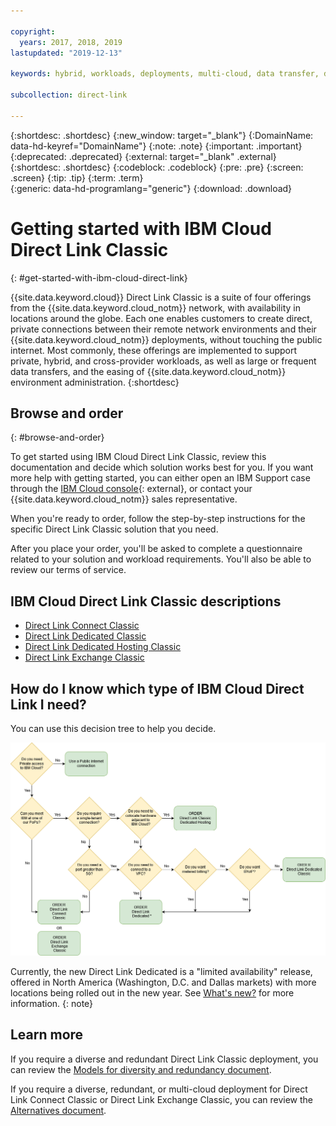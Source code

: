 ```yaml
---

copyright:
  years: 2017, 2018, 2019
lastupdated: "2019-12-13"

keywords: hybrid, workloads, deployments, multi-cloud, data transfer, descriptions, diverse, redundant

subcollection: direct-link

---
```


{:shortdesc: .shortdesc}
{:new_window: target="_blank"}
{:DomainName: data-hd-keyref="DomainName"}
{:note: .note}
{:important: .important}
{:deprecated: .deprecated}
{:external: target="_blank" .external}
{:shortdesc: .shortdesc}
{:codeblock: .codeblock}
{:pre: .pre}
{:screen: .screen}
{:tip: .tip}
{:term: .term}  
{:generic: data-hd-programlang="generic"}
{:download: .download}  

# Getting started with IBM Cloud Direct Link Classic
{: #get-started-with-ibm-cloud-direct-link}

{{site.data.keyword.cloud}} Direct Link Classic is a suite of four offerings from the {{site.data.keyword.cloud_notm}} network, with availability in locations around the globe. Each one enables customers to create direct, private connections between their remote network environments and their {{site.data.keyword.cloud_notm}} deployments, without touching the public internet. Most commonly, these offerings are implemented to support private, hybrid, and cross-provider workloads, as well as large or frequent data transfers, and the easing of {{site.data.keyword.cloud_notm}} environment administration.
{:shortdesc}

## Browse and order
{: #browse-and-order}

To get started using IBM Cloud Direct Link Classic, review this documentation and decide which solution works best for you. If you want more help with getting started, you can either open an IBM Support case through the [IBM Cloud console](https://cloud.ibm.com/unifiedsupport/cases/add){: external}, or contact your {{site.data.keyword.cloud_notm}} sales representative.

When you're ready to order, follow the step-by-step instructions for the specific Direct Link Classic solution that you need.

After you place your order, you'll be asked to complete a questionnaire related to your solution and workload requirements. You'll also be able to review our terms of service.

## IBM Cloud Direct Link Classic descriptions

 * [Direct Link Connect Classic](/docs/infrastructure/direct-link?topic=direct-link-direct-link-connect-solution)
 * [Direct Link Dedicated Classic](/docs/infrastructure/direct-link?topic=direct-link-direct-link-dedicated-solution)
 * [Direct Link Dedicated Hosting Classic](/docs/infrastructure/direct-link?topic=direct-link-direct-link-dedicated-hosting-solution)
 * [Direct Link Exchange Classic](/docs/infrastructure/direct-link?topic=direct-link-direct-link-exchange-solution)

## How do I know which type of IBM Cloud Direct Link I need?

You can use this decision tree to help you decide.

![direct-link-decision-tree](/images/flow.png)

Currently, the new Direct Link Dedicated is a "limited availability" release, offered in North America (Washington, D.C. and Dallas markets) with more locations being rolled out in the new year. See [What's new?](/docs/direct-link?topic=direct-link-what-s-new) for more information.
{: note}

## Learn more

If you require a diverse and redundant Direct Link Classic deployment, you can review the [Models for diversity and redundancy document](/docs/infrastructure/direct-link?topic=direct-link-models-for-diversity-and-redundancy-in-direct-link).

If you require a diverse, redundant, or multi-cloud deployment for Direct Link Connect Classic or Direct Link Exchange Classic, you can review the [Alternatives document](/docs/infrastructure/direct-link?topic=direct-link-alternatives-for-your-ibm-cloud-direct-link-deployment).

